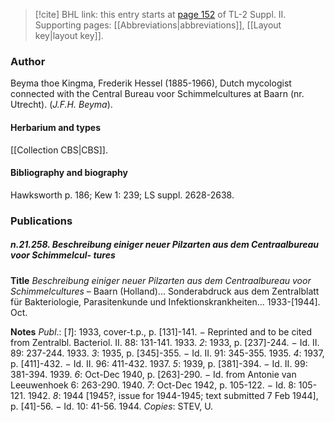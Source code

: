 > [!cite] BHL link: this entry starts at [page 152](https://www.biodiversitylibrary.org/item/103859#page/162/mode/1up) of TL-2 Suppl. II.
> Supporting pages: [[Abbreviations|abbreviations]], [[Layout key|layout key]].

### Author

Beyma thoe Kingma, Frederik Hessel (1885-1966), Dutch mycologist connected with the Central Bureau voor Schimmelcultures at Baarn (nr. Utrecht). (*J.F.H. Beyma*).

#### Herbarium and types

[[Collection CBS|CBS]].

#### Bibliography and biography

Hawksworth p. 186; Kew 1: 239; LS suppl. 2628-2638.

### Publications

##### n.21.258. Beschreibung einiger neuer Pilzarten aus dem Centraalbureau voor Schimmelcul- tures

**Title**
*Beschreibung einiger neuer Pilzarten aus dem Centraalbureau voor Schimmelcultures* – Baarn (Holland)... Sonderabdruck aus dem Zentralblatt für Bakteriologie, Parasitenkunde und Infektionskrankheiten... 1933-\[1944\]. Oct.

**Notes**
*Publ*.: \[*1*\]: 1933, cover-t.p., p. \[131\]-141. − Reprinted and to be cited from Zentralbl. Bacteriol. II. 88: 131-141. 1933.
*2*: 1933, p. \[237\]-244. − Id. II. 89: 237-244. 1933.
*3*: 1935, p. \[345\]-355. − Id. II. 91: 345-355. 1935.
*4*: 1937, p. \[411\]-432. − Id. II. 96: 411-432. 1937.
*5*: 1939, p. \[381\]-394. − Id. II. 99: 381-394. 1939.
*6*: Oct-Dec 1940, p. \[263\]-290. − Id. from Antonie van Leeuwenhoek 6: 263-290. 1940.
*7*: Oct-Dec 1942, p. 105-122. − Id. 8: 105-121. 1942.
*8*: 1944 \[1945?, issue for 1944-1945; text submitted 7 Feb 1944\], p. \[41\]-56. − Id. 10: 41-56. 1944.
*Copies*: STEV, U.

